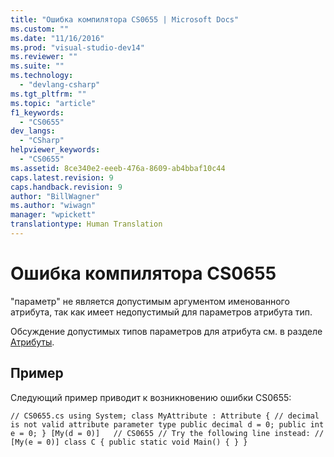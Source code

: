 ```yaml
---
title: "Ошибка компилятора CS0655 | Microsoft Docs"
ms.custom: ""
ms.date: "11/16/2016"
ms.prod: "visual-studio-dev14"
ms.reviewer: ""
ms.suite: ""
ms.technology: 
  - "devlang-csharp"
ms.tgt_pltfrm: ""
ms.topic: "article"
f1_keywords: 
  - "CS0655"
dev_langs: 
  - "CSharp"
helpviewer_keywords: 
  - "CS0655"
ms.assetid: 8ce340e2-eeeb-476a-8609-ab4bbaf10c44
caps.latest.revision: 9
caps.handback.revision: 9
author: "BillWagner"
ms.author: "wiwagn"
manager: "wpickett"
translationtype: Human Translation
---
```

# Ошибка компилятора CS0655
"параметр" не является допустимым аргументом именованного атрибута, так как имеет недопустимый для параметров атрибута тип.  
  
 Обсуждение допустимых типов параметров для атрибута см. в разделе [Атрибуты](../Topic/Attributes%20\(C%23%20and%20Visual%20Basic\).md).  
  
## Пример  
 Следующий пример приводит к возникновению ошибки CS0655:  
  
```  
// CS0655.cs using System; class MyAttribute : Attribute { // decimal is not valid attribute parameter type public decimal d = 0; public int e = 0; } [My(d = 0)]   // CS0655 // Try the following line instead: // [My(e = 0)] class C { public static void Main() { } }  
```